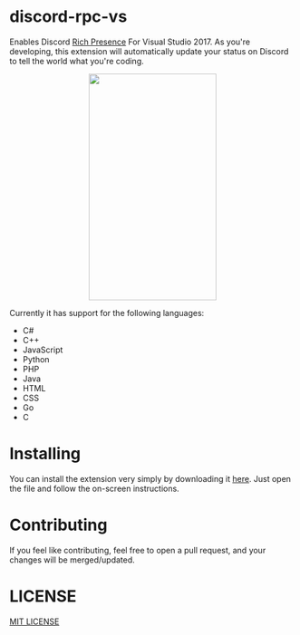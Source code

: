 # discord-rpc-vs
Enables Discord [Rich Presence](https://discordapp.com/rich-presence) For Visual Studio 2017. As you're developing, this extension will automatically update your status on Discord to tell the world what you're coding.

<p align="center"> 
  <img width="225px" height="400px" src="https://eggplants.org/fqac86.png">
</p>

Currently it has support for the following languages:
* C#
* C++
* JavaScript
* Python
* PHP
* Java
* HTML
* CSS
* Go
* C

# Installing
You can install the extension very simply by downloading it [here](https://marketplace.visualstudio.com/items?itemName=swanzana.discord-rpc-vs). Just open the file and follow the on-screen instructions.

# Contributing
If you feel like contributing, feel free to open a pull request, and your changes will be merged/updated. 

# LICENSE
[MIT LICENSE](https://github.com/Swan/discord-rpc-vs/blob/master/LICENSE)
